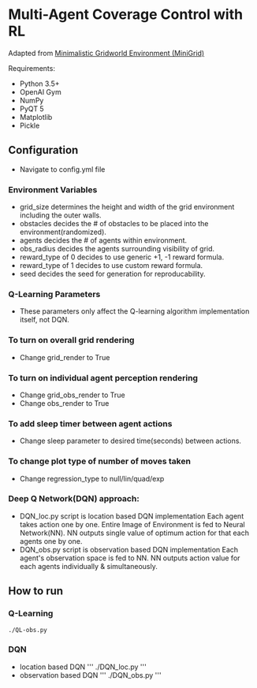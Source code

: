# Multi-Agent Coverage Control with RL
Adapted from [Minimalistic Gridworld Environment (MiniGrid)](https://github.com/maximecb/gym-minigrid)

Requirements:
- Python 3.5+
- OpenAI Gym
- NumPy
- PyQT 5
- Matplotlib
- Pickle


## Configuration
- Navigate to config.yml file

### Environment Variables
- grid_size determines the height and width of the grid environment including the outer walls.
- obstacles decides the # of obstacles to be placed into the environment(randomized).
- agents decides the # of agents within environment.
- obs_radius decides the agents surrounding visibility of grid.
- reward_type of 0 decides to use generic +1, -1 reward formula.
- reward_type of 1 decides to use custom reward formula.
- seed decides the seed for generation for reproducability.

### Q-Learning Parameters
- These parameters only affect the Q-learning algorithm implementation itself, not DQN.

### To turn on overall grid rendering
- Change grid_render to True

### To turn on individual agent perception rendering 
- Change grid_obs_render to True
- Change obs_render to True

### To add sleep timer between agent actions
- Change sleep parameter to desired time(seconds) between actions.

### To change plot type of number of moves taken
- Change regression_type to null/lin/quad/exp

### Deep Q Network(DQN) approach:
- DQN_loc.py script is location based DQN implementation
  Each agent takes action one by one.
  Entire Image of Environment is fed to Neural Network(NN).
  NN outputs single value of optimum action for that each agents one by one.
- DQN_obs.py script is observation based DQN implementation
  Each agent's observation space is fed to NN.
  NN outputs action value for each agents individually & simultaneously. 
  
## How to run 

### Q-Learning
```
./QL-obs.py
```

### DQN
- location based DQN
'''
./DQN_loc.py
'''
- observation based DQN
'''
./DQN_obs.py
'''
